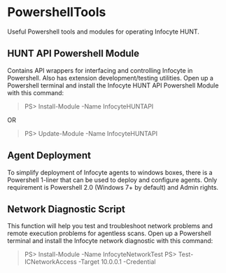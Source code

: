 # PowershellTools
Useful Powershell tools and modules for operating Infocyte HUNT.

## HUNT API Powershell Module

Contains API wrappers for interfacing and controlling Infocyte in Powershell. Also has extension development/testing utilities.
Open up a Powershell terminal and install the Infocyte HUNT API Powershell Module with this command:

> PS> Install-Module -Name InfocyteHUNTAPI

OR

> PS> Update-Module -Name InfocyteHUNTAPI


## Agent Deployment

To simplify deployment of Infocyte agents to windows boxes, there is a Powershell 1-liner that can be used to deploy and configure agents. Only requirement is Powershell 2.0 (Windows 7+ by default) and Admin rights.


## Network Diagnostic Script

This function will help you test and troubleshoot network problems and remote execution problems for agentless scans.
Open up a Powershell terminal and install the Infocyte network diagnostic with this command:

> PS> Install-Module -Name InfocyteNetworkTest
> PS> Test-ICNetworkAccess -Target 10.0.0.1 -Credential <PSCredential>

